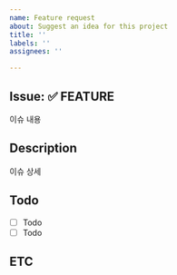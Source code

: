 ```yaml
---
name: Feature request
about: Suggest an idea for this project
title: ''
labels: ''
assignees: ''

---
```


## Issue: ✅ FEATURE
이슈 내용

## Description
이슈 상세

## Todo
- [ ] Todo
- [ ] Todo

## ETC

